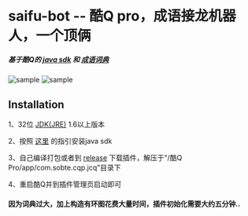 # saifu-bot -- 酷Q pro，成语接龙机器人，一个顶俩

##### 基于酷Q的 [java sdk](https://github.com/Meowya/JCQ-CoolQ) 和 [成语词典](https://github.com/pwxcoo/chinese-xinhua)

![sample](https://puu.sh/EaU63/bbc237c4ba.png)
![sample](https://puu.sh/EaUai/b5576e1e62.png)

## Installation

1、32位 [JDK(JRE)](https://www.oracle.com/technetwork/java/javase/downloads/jdk8-downloads-2133151.html) 1.6以上版本

2、按照 [这里](https://cqp.cc/t/37318) 的指引安装java sdk

3、自己编译打包或者到 [release](https://github.com/lywbh/saifu-bot/releases) 下载插件，解压于"/酷Q Pro/app/com.sobte.cqp.jcq"目录下

4、重启酷Q并到插件管理页启动即可


#### 因为词典过大，加上构造有环图花费大量时间，插件初始化需要大约五分钟..
